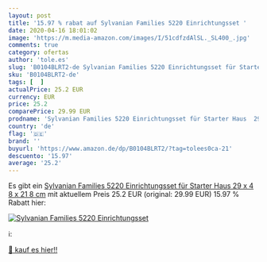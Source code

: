 ```yaml
---
layout: post
title: '15.97 % rabat auf Sylvanian Families 5220 Einrichtungsset '
date: 2020-04-16 18:01:02
image: 'https://m.media-amazon.com/images/I/51cdfzdAlSL._SL400_.jpg'
comments: true
category: ofertas
author: 'tole.es'
slug: 'B0104BLRT2-de Sylvanian Families 5220 Einrichtungsset für Starter Haus...'
sku: 'B0104BLRT2-de'
tags: [  ]
actualPrice: 25.2 EUR
currency: EUR
price: 25.2
comparePrice: 29.99 EUR
prodname: 'Sylvanian Families 5220 Einrichtungsset für Starter Haus  29 x 4 8 x 21 8 cm'
country: 'de'
flag: '🇩🇪'
brand: ''
buyurl: 'https://www.amazon.de/dp/B0104BLRT2/?tag=tolees0ca-21'
descuento: '15.97'
average: '25.2'
---
```


Es gibt ein [Sylvanian Families 5220 Einrichtungsset für Starter Haus  29 x 4 8 x 21 8 cm](https://www.amazon.de/dp/B0104BLRT2/?tag=tolees0ca-21) mit aktuellem Preis 25.2 EUR (original: 29.99 EUR) 15.97 % Rabatt hier:

[![Sylvanian Families 5220 Einrichtungsset ](https://m.media-amazon.com/images/I/51cdfzdAlSL._SL400_.jpg)](https://www.amazon.de/dp/B0104BLRT2/?tag=tolees0ca-21)

ℹ️:


[🛒 kauf es hier!!](https://www.amazon.de/dp/B0104BLRT2/?tag=tolees0ca-21)
